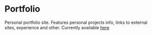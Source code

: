 # Portfolio

Personal portfolio site. Features personal projects info, links to external sites, experience and other. Currently available [here](https://bartlomiej-kucharczyk.shane3102.pl/)